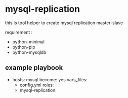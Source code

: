 # mysql-replication

this is tool helper to create mysql replication master-slave

requirement :
- python-minimal
- python-pip
- python-mysqldb


## example playbook

- hosts: mysql
  become: yes
  vars_files:
   - config.yml
  roles:
   - mysql-replication

